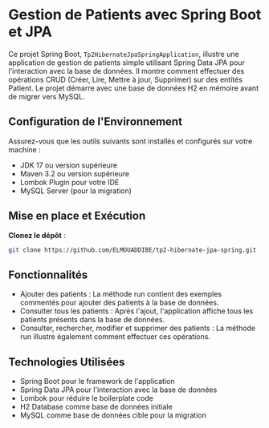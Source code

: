 # Gestion de Patients avec Spring Boot et JPA

Ce projet Spring Boot, `Tp2HibernateJpaSpringApplication`, illustre une application de gestion de patients simple utilisant Spring Data JPA pour l'interaction avec la base de données. Il montre comment effectuer des opérations CRUD (Créer, Lire, Mettre à jour, Supprimer) sur des entités Patient. Le projet démarre avec une base de données H2 en mémoire avant de migrer vers MySQL.

## Configuration de l'Environnement

Assurez-vous que les outils suivants sont installés et configurés sur votre machine :

- JDK 17 ou version supérieure
- Maven 3.2 ou version supérieure
- Lombok Plugin pour votre IDE
- MySQL Server (pour la migration)

## Mise en place et Exécution

**Clonez le dépôt** :
   
   ```bash
   git clone https://github.com/ELMOUADDIBE/tp2-hibernate-jpa-spring.git
   ```

## Fonctionnalités
- Ajouter des patients : La méthode run contient des exemples commentés pour ajouter des patients à la base de données.
- Consulter tous les patients : Après l'ajout, l'application affiche tous les patients présents dans la base de données.
- Consulter, rechercher, modifier et supprimer des patients : La méthode run illustre également comment effectuer ces opérations.
   
## Technologies Utilisées
- Spring Boot pour le framework de l'application
- Spring Data JPA pour l'interaction avec la base de données
- Lombok pour réduire le boilerplate code
- H2 Database comme base de données initiale
- MySQL comme base de données cible pour la migration
